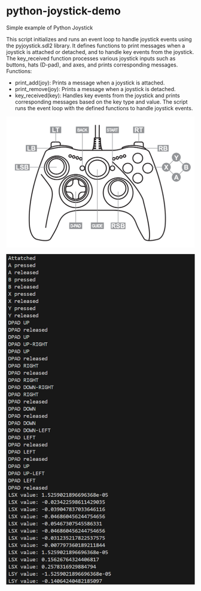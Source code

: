 # python-joystick-demo
Simple example of Python Joystick

This script initializes and runs an event loop to handle joystick events using the pyjoystick.sdl2 library.
It defines functions to print messages when a joystick is attached or detached, and to handle key events from the joystick.
The key_received function processes various joystick inputs such as buttons, hats (D-pad), and axes, and prints corresponding messages.
Functions:
- print_add(joy): Prints a message when a joystick is attached.
- print_remove(joy): Prints a message when a joystick is detached.
- key_received(key): Handles key events from the joystick and prints corresponding messages based on the key type and value.
The script runs the event loop with the defined functions to handle joystick events.

![joystick buttons](static/joystick.png)

![output example](static/output.png)
